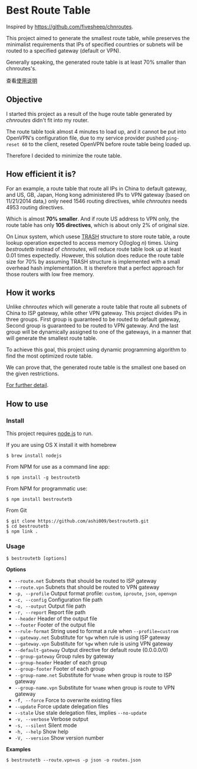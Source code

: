 # Best Route Table

Inspired by https://github.com/fivesheep/chnroutes.

This project aimed to generate the smallest route table,
while preserves the minimalist requirements that IPs of
specified countries or subnets will be routed to a
specified gateway (default or VPN).

Generally speaking, the generated route table is at least
70% smaller than chnroutes's.

查看[使用说明][wiki]


## Objective

I started this project as a result of the huge route table
generated by *chnroutes* didn't fit into my router.

The route table took almost 4 minutes to load up, and it cannot be
put into OpenVPN's configuration file, due to my service
provider pushed `ping-reset 60` to the client, reseted
OpenVPN before route table being loaded up.

Therefore I decided to minimize the route table.


## How efficient it is?

For an example, a route table that route all IPs in China to
default gateway, and US, GB, Japan, Hong kong administered
IPs to VPN gateway (based on 11/21/2014 data,)
only need 1546 routing directives, while *chnroutes* needs
4953 routing directives.

Which is almost **70% smaller**. And if route US address to VPN only,
the route table has only **105 directives**, which is about only
2% of original size.

On Linux system, which usese [TRASH][trash] structure to store
route table, a route lookup operation expected to access
memory O(loglog _n_) times. Using *bestroutetb* instead of *chnroutes*,
will reduce route table look up at least 0.01 times expectedly.
However, this solution does reduce the route table size for 70% by
assuming TRASH structure is implemented with a small overhead
hash implementation.  It is therefore that a perfect approach for those
routers with low free memory.


## How it works

Unlike *chnroutes* which will generate a route table that
route all subnets of China to ISP gateway, while other VPN gateway.
This project divides IPs in three groups. First group is guaranteed
to be routed to default gateway, Second group is guaranteed to be
routed to VPN gateway. And the last group will be dynamically assigned
to one of the gateways, in a manner that will generate
the smallest route table.

To achieve this goal, this project using dynamic programming
algorithm to find the most optimized route table.

We can prove that, the generated route table is the smallest
one based on the given restrictions.

[For further detail][blog].


## How to use

### Install

This project requires [node.js][nodejs] to run.

If you are using OS X install it with homebrew

    $ brew install nodejs

From NPM for use as a command line app:

    $ npm install -g bestroutetb

From NPM for programmatic use:

    $ npm install bestroutetb

From Git

    $ git clone https://github.com/ashi009/bestroutetb.git
    $ cd bestroutetb
    $ npm link .

### Usage

    $ bestroutetb [options]

__Options__

* `--route.net`        Subnets that should be routed to ISP gateway
* `--route.vpn`        Subnets that should be routed to VPN gateway
* `-p, --profile`      Output format profile: `custom`, `iproute`, `json`, `openvpn`
* `-c, --config`       Configuration file path
* `-o, --output`       Output file path
* `-r, --report`       Report file path
* `--header`           Header of the output file
* `--footer`           Footer of the output file
* `--rule-format`      String used to format a rule when `--profile=custrom`
* `--gateway.net`      Substitute for `%gw` when rule is using ISP gateway
* `--gateway.vpn`      Substitute for `%gw` when rule is using VPN gateway
* `--default-gateway`  Output directive for default route (0.0.0.0/0)
* `--group-gateway`    Group rules by gateway
* `--group-header`     Header of each group
* `--group-footer`     Footer of each group
* `--group-name.net`   Substitute for `%name` when group is route to ISP gateway
* `--group-name.vpn`   Substitute for `%name` when group is route to VPN gateway
* `-f, --force`        Force to overwrite existing files
* `--update`           Force update delegation files
* `--stale`            Use stale delegation files, implies `--no-update`
* `-v, --verbose`      Verbose output
* `-s, --silent`       Silent mode
* `-h, --help`         Show help
* `-V, --version`      Show version number

__Examples__

    $ bestroutetb --route.vpn=us -p json -o routes.json


[wiki]: https://github.com/ashi009/bestroutetb/wiki/%E4%BD%BF%E7%94%A8%E8%AF%B4%E6%98%8E
[trash]: http://www.nada.kth.se/~snilsson/publications/TRASH/trash.pdf
[blog]: http://ashi009.tumblr.com/post/36581070478/vpn
[nodejs]: http://nodejs.org
[wget]: http://www.gnu.org/software/wget/
